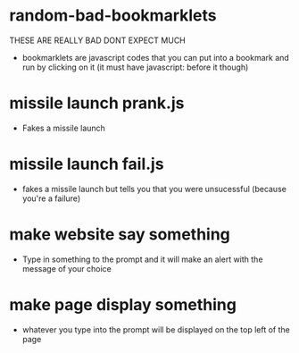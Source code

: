 # random-bad-bookmarklets

THESE ARE REALLY BAD DONT EXPECT MUCH
- bookmarklets are javascript codes that you can put into a bookmark and run by clicking on it (it must have javascript: before it though)

# missile launch prank.js
- Fakes a missile launch

# missile launch fail.js
- fakes a missile launch but tells you that you were unsucessful (because you're a failure)

# make website say something
- Type in something to the prompt and it will make an alert with the message of your choice

# make page display something
- whatever you type into the prompt will be displayed on the top left of the page
